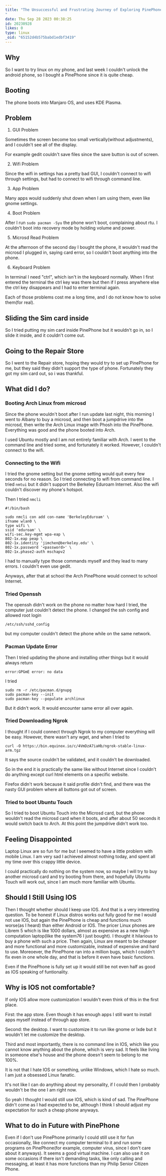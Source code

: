 ```yaml
---
title: "The Unsuccessful and Frustrating Journey of Exploring PinePhone
"
date: Thu Sep 28 2023 00:38:25
id: 20230928
likes: 0
type: linux
_oid: "65152d4b575babd1edbf3419"
---
```

## Why

So I want to try linux on my phone, and last week I couldn\'t unlock the
android phone, so I bought a PinePhone since it is quite cheap.

## Booting

The phone boots into Manjaro OS, and uses KDE Plasma.

## Problem

1.  GUI Problem

Sometimes the screen become too small vertically(without adjustments),
and I couldn\'t see all of the display.

For example gedit couldn\'t save files since the save button is out of
screen.

2.  Wifi Problem

Since the wifi in settings has a pretty bad GUI, I couldn\'t connect to
wifi through settings, but had to connect to wifi through command line.

3.  App Problem

Many apps would suddenly shut down when I am using them, even like gnome
settings.

4.  Boot Problem

After I run `sudo pacman -Syu` the phone won\'t boot, complaining about
rtu. I couldn\'t boot into recovery mode by holding volume and power.

5.  Microsd Read Problem

At the afternoon of the second day I bought the phone, it wouldn\'t read
the microsd I plugged in, saying card error, so I couldn\'t boot
anything into the phone.

6.  Keyboard Problem

In terminal I need \"ctrl\", which isn\'t in the keyboard normally. When
I first entered the terminal the ctrl key was there but then if I press
anywhere else the ctrl key disappears and I had to enter terminal again.

Each of those problems cost me a long time, and I do not know how to
solve them(for real).

## Sliding the Sim card inside

So I tried putting my sim card inside PinePhone but it wouldn\'t go in,
so I slide it inside, and it couldn\'t come out.

## Going to the Repair Store

So I went to the Repair store, hoping they would try to set up PinePhone
for me, but they said they didn\'t support the type of phone.
Fortunately they got my sim card out, so i was thankful.

## What did I do?

### Booting Arch Linux from microsd

Since the phone wouldn\'t boot after I run update last night, this
morning I went to Albany to buy a microsd, and then boot a jumpdrive
into the microsd, then write the Arch Linux image with Phosh into the
PinePhone. Everything was good and the phone booted into Arch.

I used Ubuntu mostly and I am not entirely familiar with Arch. I went to
the command line and tried some, and fortunately it worked. However, I
couldn\'t connect to the wifi.

### Connecting to the Wifi

I tried the gnome setting but the gnome setting would quit every few
seconds for no reason. So I tried connecting to wifi from command line.
I tried `nmtui` but it didn\'t support the Berkeley Eduroam Internet.
Also the wifi couldn\'t discover my phone\'s hotspot.

Then I tried `nmcli`

    #!/bin/bash

    sudo nmcli con add con-name 'BerkeleyEduroam' \
    ifname wlan0 \
    type wifi \
    ssid 'eduroam' \
    wifi-sec.key-mgmt wpa-eap \
    802-1x.eap peap \
    802-1x.identity 'jimchen@berkeley.edu' \
    802-1x.password '<password>' \
    802-1x.phase2-auth mschapv2

I had to manually type those commands myself and they lead to many
errors. I couldn\'t even use gedit.

Anyways, after that at school the Arch PinePhone would connect to school
Internet.

### Tried Openssh

The openssh didn\'t work on the phone no matter how hard I tried, the
computer just couldn\'t detect the phone. I changed the ssh config and
allowed root login

    /etc/ssh/sshd_config

but my computer couldn\'t detect the phone while on the same network.

### Pacman Update Error

Then I tried updating the phone and installing other things but it would
always return

    error:GPGmE error: no data

I tried

    sudo rm -r /etc/pacman.d/gnupg
    sudo pacman-key --init
    sudo pacman-key --populate archlinux

But it didn\'t work. It would encounter same error all over again.

### Tried Downloading Ngrok

I thought if I could connect through Ngrok to my computer everything
will be easy. However, there wasn\'t any wget, and when I tried to

    curl -O https://bin.equinox.io/c/4VmDzA7iaHb/ngrok-stable-linux-arm.tgz

It says the source couldn\'t be validated, and it couldn\'t be
downloaded.

So in the end it is practically the same like without Internet since I
couldn\'t do anything except curl html elements on a specific website.

Firefox didn\'t work because it said profile didn\'t find, and there was
the nasty GUI problem where all buttons got out of screen.

### Tried to boot Ubuntu Touch

So I tried to boot Ubuntu Touch into the Microsd card, but the phone
wouldn\'t read the microsd card when it boots, and after about 50
seconds it would switch back to Arch. At this point the jumpdrive
didn\'t work too.

## Feeling Disappointed

Laptop Linux are so fun for me but I seemed to have a little problem
with mobile Linux. I am very sad I achieved almost nothing today, and
spent all my time over this crappy little device.

I could practically do nothing on the system now, so maybe I will try to
buy another microsd card and try booting from there, and hopefully
Ubuntu Touch will work out, since I am much more familiar with Ubuntu.

## Should I Still Using IOS

Then I thought whether should I keep use IOS. And that is a very
interesting question. To be honest if Linux distros works out fully good
for me I would not use IOS, but again the PinePhone is cheap and
functions much worse(as I heard) than either Android or IOS. The pricer
Linux phones are Librem 5 which is like 1000 dollars, almost as
expensive as a new high-computation laptop(like the system76 I just
bought). I thought it hilarious to buy a phone with such a price. Then
again, Linux are meant to be cheaper and more functional and more
customizable, instead of expensive and hard to use. Moreoever, the
PinePhone ran into a million bugs, which I couldn\'t fix even in one
whole day, and that is before it even have basic functions.

Even if the PinePhone is fully set up it would still be not even half as
good as IOS speaking of funtionality.

## Why is IOS not comfortable?

If only IOS allow more customization I wouldn\'t even think of this in
the first place.

First: the app store. Even though it has enough apps I still want to
install apps myself instead of through app store.

Second: the desktop. I want to customize it to run like gnome or lxde
but it wouldn\'t let me customize the desktop.

Third and most importantly, there is no command line in IOS, which like
you cannot know anything about the phone, which is very sad. It feels
like living in someone else\'s house and the phone doesn\'t seem to
belong to me 100%.

It is not that I hate IOS or something, unlike Windows, which I hate so
much. I am just a obsessed Linux fanatic.

It\'s not like I can do anything about my personality, if I could then I
probably wouldn\'t be the one I am right now.

So yeah I thought I would still use IOS, which is kind of sad. The
PinePhone didn\'t come as I had expected to be, although I think I
should adjust my expectation for such a cheap phone anyways.

## What to do in Future with PinePhone

Even if I don\'t use PinePhone primarily I could still use it for fun
occasionally, like connect my computer terminal to it and run some
programs on PinePhone(for example, computer virus, since I don\'t care
about it anyways). It seems a good virtual machine. I can also use it on
some occasions if there isn\'t demanding tasks, like only calling and
messaging, at least it has more functions than my Philip Senior Citizen
Phone.
